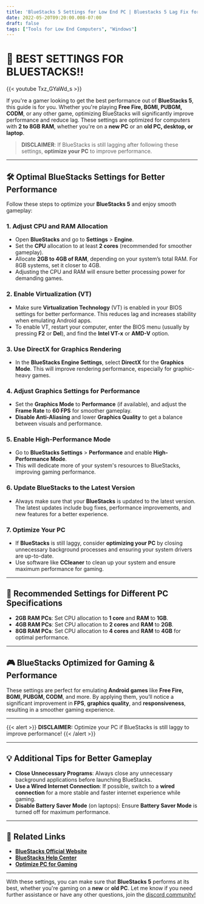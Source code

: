 ```yaml
---
title: 'BlueStacks 5 Settings for Low End PC | Bluestacks 5 Lag Fix for Low End PC'
date: 2022-05-20T09:20:00.008-07:00
draft: false
tags: ["Tools for Low End Computers", "Windows"]
---
```


# 🚀 **BEST SETTINGS FOR BLUESTACKS!!**

{{< youtube Txz_GYaWd_s >}}

If you're a gamer looking to get the best performance out of **BlueStacks 5**, this guide is for you. Whether you're playing **Free Fire, BGMI, PUBGM, CODM**, or any other game, optimizing BlueStacks will significantly improve performance and reduce lag. These settings are optimized for computers with **2 to 8GB RAM**, whether you're on a **new PC** or an **old PC, desktop, or laptop**.

> **DISCLAIMER**: If BlueStacks is still lagging after following these settings, **optimize your PC** to improve performance.

---

## 🛠️ **Optimal BlueStacks Settings for Better Performance**

Follow these steps to optimize your **BlueStacks 5** and enjoy smooth gameplay:

### 1. **Adjust CPU and RAM Allocation**
   - Open **BlueStacks** and go to **Settings** > **Engine**.
   - Set the **CPU** allocation to at least **2 cores** (recommended for smoother gameplay).
   - Allocate **2GB to 4GB of RAM**, depending on your system’s total RAM. For 8GB systems, set it closer to 4GB.
   - Adjusting the CPU and RAM will ensure better processing power for demanding games.

### 2. **Enable Virtualization (VT)**
   - Make sure **Virtualization Technology** (VT) is enabled in your BIOS settings for better performance. This reduces lag and increases stability when emulating Android apps.
   - To enable VT, restart your computer, enter the BIOS menu (usually by pressing **F2** or **Del**), and find the **Intel VT-x** or **AMD-V** option.

### 3. **Use DirectX for Graphics Rendering**
   - In the **BlueStacks Engine Settings**, select **DirectX** for the **Graphics Mode**. This will improve rendering performance, especially for graphic-heavy games.

### 4. **Adjust Graphics Settings for Performance**
   - Set the **Graphics Mode** to **Performance** (if available), and adjust the **Frame Rate** to **60 FPS** for smoother gameplay.
   - **Disable Anti-Aliasing** and lower **Graphics Quality** to get a balance between visuals and performance.

### 5. **Enable High-Performance Mode**
   - Go to **BlueStacks Settings** > **Performance** and enable **High-Performance Mode**.
   - This will dedicate more of your system's resources to BlueStacks, improving gaming performance.

### 6. **Update BlueStacks to the Latest Version**
   - Always make sure that your **BlueStacks** is updated to the latest version. The latest updates include bug fixes, performance improvements, and new features for a better experience.

### 7. **Optimize Your PC**
   - If **BlueStacks** is still laggy, consider **optimizing your PC** by closing unnecessary background processes and ensuring your system drivers are up-to-date.
   - Use software like **CCleaner** to clean up your system and ensure maximum performance for gaming.

---

## 🔧 **Recommended Settings for Different PC Specifications**

- **2GB RAM PCs**: Set CPU allocation to **1 core** and **RAM** to **1GB**.
- **4GB RAM PCs**: Set CPU allocation to **2 cores** and **RAM** to **2GB**.
- **8GB RAM PCs**: Set CPU allocation to **4 cores** and **RAM** to **4GB** for optimal performance.

---

## 🎮 **BlueStacks Optimized for Gaming & Performance**

These settings are perfect for emulating **Android games** like **Free Fire, BGMI, PUBGM, CODM**, and more. By applying them, you’ll notice a significant improvement in **FPS**, **graphics quality**, and **responsiveness**, resulting in a smoother gaming experience.

---

{{< alert >}}
**DISCLAIMER:** Optimize your PC if BlueStacks is still laggy to improve performance!
{{< /alert >}}

---

## 💡 **Additional Tips for Better Gameplay**

- **Close Unnecessary Programs**: Always close any unnecessary background applications before launching BlueStacks.
- **Use a Wired Internet Connection**: If possible, switch to a **wired connection** for a more stable and faster internet experience while gaming.
- **Disable Battery Saver Mode** (on laptops): Ensure **Battery Saver Mode** is turned off for maximum performance.

---

## 🔗 **Related Links**

- [**BlueStacks Official Website**](https://www.bluestacks.com)
- [**BlueStacks Help Center**](https://support.bluestacks.com/)
- [**Optimize PC for Gaming**](/tags/pc-optimizations/)

---

With these settings, you can make sure that **BlueStacks 5** performs at its best, whether you're gaming on a **new** or **old PC**. Let me know if you need further assistance or have any other questions, join the [discord community!](https://discord.gg/R4gfrjq3YZ)
